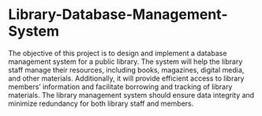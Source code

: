 # Library-Database-Management-System
The objective of this project is to design and implement a database management system for a public library. The system will help the library staff manage their resources, including books, magazines, digital media, and other materials. Additionally, it will provide efficient access to library members’ information and facilitate borrowing and tracking of library materials. The library management system should ensure data integrity and minimize redundancy for both library staff and members.
